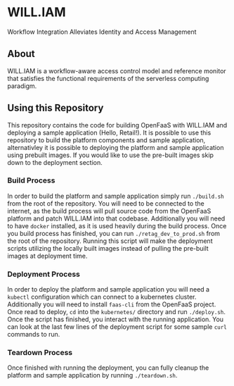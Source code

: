 # WILL.IAM
Workflow Integration Alleviates Identity and Access Management

## About
WILL.IAM is a workflow-aware access control model and reference monitor that satisfies the functional requirements of the serverless computing paradigm.

## Using this Repository
This repository contains the code for building OpenFaaS with WILL.IAM and deploying a sample application (Hello, Retail!). It is possible to use this repository to build the platform components and sample application, alternativley it is possible to deploying the platform and sample application using prebuilt images. If you would like to use the pre-built images skip down to the deployment section.

### Build Process
In order to build the platform and sample application simply run `./build.sh` from the root of the repository. You will need to be connected to the internet, as the build process will pull source code from the OpenFaaS platform and patch WILL.IAM into that codebase. Additionally you will need to have `docker` installed, as it is used heavily during the build process. Once you build process has finished, you can run `./retag_dev_to_prod.sh` from the root of the repository. Running this script will make the deployment scripts utilizing the locally built images instead of pulling the pre-built images at deployment time.

### Deployment Process
In order to deploy the platform and sample application you will need a `kubectl` configuration which can connect to a kubernetes cluster. Additionally you will need to install `faas-cli` from the OpenFaaS project. Once read to deploy, `cd` into the `kubernetes/` directory and run `./deploy.sh`. Once the script has finished, you interact with the running application. You can look at the last few lines of the deployment script for some sample `curl` commands to run.

### Teardown Process
Once finished with running the deployment, you can fully cleanup the platform and sample application by running `./teardown.sh`.
